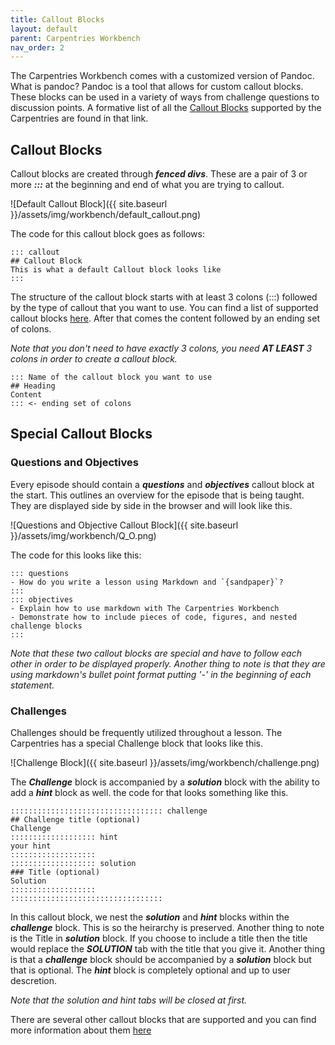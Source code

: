 ```yaml
---
title: Callout Blocks
layout: default
parent: Carpentries Workbench
nav_order: 2
---
```


The Carpentries Workbench comes with a customized version of Pandoc. What is pandoc? Pandoc is a tool that allows for custom callout blocks.
These blocks can be used in a variety of ways from challenge questions to discussion points. A formative list of all the [Callout Blocks](https://carpentries.github.io/sandpaper-docs/component-guide.html) supported by the Carpentries are found in that link.

## Callout Blocks

Callout blocks are created through ***fenced divs***. These are a pair of 3 or more ***:::*** at the beginning and end of what you are 
trying to callout.

![Default Callout Block]({{ site.baseurl }}/assets/img/workbench/default_callout.png)

The code for this callout block goes as follows:

```
::: callout 
## Callout Block
This is what a default Callout block looks like
:::
```

The structure of the callout block starts with at least 3 colons (:::) followed by the type of callout that you want to use. You can find a list of
supported callout blocks [here](https://carpentries.github.io/sandpaper-docs/component-guide.html). After that comes the content followed by an ending set of colons. 

<i> Note that you don't need to have exactly 3 colons, you need ***AT LEAST*** 3 colons in order to create a callout block. </i>

```
::: Name of the callout block you want to use
## Heading
Content
::: <- ending set of colons
```

## Special Callout Blocks

### Questions and Objectives
Every episode should contain a ***questions*** and ***objectives*** callout block at the start. This outlines an overview for the episode that is
being taught. They are displayed side by side in the browser and will look like this.

![Questions and Objective Callout Block]({{ site.baseurl }}/assets/img/workbench/Q_O.png)

The code for this looks like this:

```
::: questions
- How do you write a lesson using Markdown and `{sandpaper}`?
:::
::: objectives
- Explain how to use markdown with The Carpentries Workbench
- Demonstrate how to include pieces of code, figures, and nested challenge blocks
:::
```

*Note that these two callout blocks are special and have to follow each other in order to be displayed properly. Another thing
to note is that they are using markdown's bullet point format putting '-' in the beginning of each statement.*

### Challenges
Challenges should be frequently utilized throughout a lesson. The Carpentries has a special Challenge block that looks like this.

![Challenge Block]({{ site.baseurl }}/assets/img/workbench/challenge.png)

The ***Challenge*** block is accompanied by a ***solution*** block with the ability to add a ***hint*** block as well. the code for that
looks something like this.

```
:::::::::::::::::::::::::::::::::: challenge
## Challenge title (optional)
Challenge
::::::::::::::::::: hint
your hint
:::::::::::::::::::
::::::::::::::::::: solution
### Title (optional)
Solution
:::::::::::::::::::
::::::::::::::::::::::::::::::::::
```

In this callout block, we nest the ***solution*** and ***hint*** blocks within the ***challenge*** block. This is so the heirarchy is
preserved. Another thing to note is the Title in ***solution*** block. If you choose to include a title then the title would replace the
***SOLUTION*** tab with the title that you give it. Another thing is that a ***challenge*** block should be accompanied by a ***solution*** block but that is optional. The ***hint*** block is completely optional and up to user descretion.

<i>Note that the solution and hint tabs will be closed at first. </i>

There are several other callout blocks that are supported and you can find more information about them [here](https://carpentries.github.io/sandpaper-docs/component-guide.html)